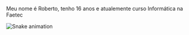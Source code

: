 Meu nome é Roberto, tenho 16 anos e atualemente curso Informática na Faetec

![Snake animation](https://github.com/RobertoC66/RobertoC66/blob/output/github-contribution-grid=snake.svg)
